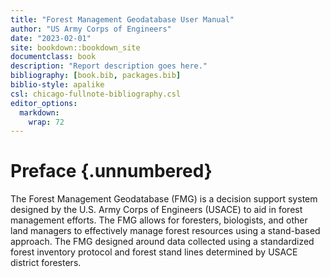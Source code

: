 ```yaml
---
title: "Forest Management Geodatabase User Manual"
author: "US Army Corps of Engineers"
date: "2023-02-01"
site: bookdown::bookdown_site
documentclass: book
description: "Report description goes here."
bibliography: [book.bib, packages.bib]
biblio-style: apalike
csl: chicago-fullnote-bibliography.csl
editor_options: 
  markdown: 
    wrap: 72
---
```


# Preface {.unnumbered}

The Forest Management Geodatabase (FMG) is a decision support system
designed by the U.S. Army Corps of Engineers (USACE) to aid in forest
management efforts. The FMG allows for foresters, biologists, and other
land managers to effectively manage forest resources using a stand-based
approach. The FMG designed around data collected using a standardized
forest inventory protocol and forest stand lines determined by USACE
district foresters.
